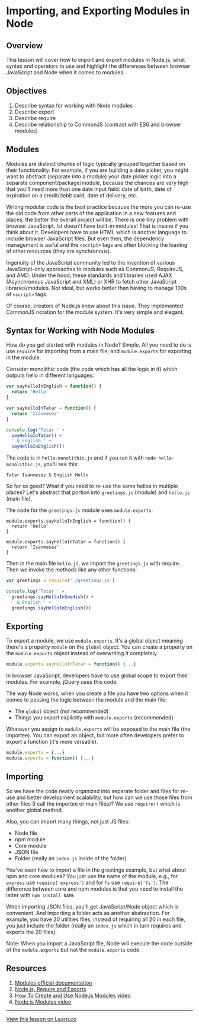# Importing, and Exporting Modules in Node

## Overview

This lesson will cover how to import and export modules in Node.js, what syntax and operators to use and highlight the differences between browser JavaScript and Node when it comes to modules.

## Objectives

1. Describe syntax for working with Node modules
1. Describe export
1. Describe require
1. Describe relationship to CommonJS (contrast with ES6 and browser modules)

## Modules

Modules are distinct chunks of logic typically grouped together based on their functionality. For example, if you are building a date picker, you might want to abstract (separate into a module) your date picker logic into a separate component/package/module, because the chances are very high that you'll need more than one date input field: date of birth, date of expiration on a credit/debit card, date of delivery, etc.

Writing modular code is the best practice because the more you can re-use the old code from other parts of the application in a new features and places, the better the overall project will be. There is one tiny problem with browser JavaScript. Ist doesn't have built-in modules! That is insane if you think about it. Developers have to use HTML which is another language to include browser JavaScript files. But even then, the dependency management is awful and the `<script>` tags are often blocking the loading of other resources (they are synchronous).

Ingenuity of the JavaScript community led to the invention of various JavaScript-only approaches to modules such as CommonJS, RequireJS, and AMD. Under the hood, these standards and libraries used AJAX (Asynchronous JavaScript and XML) or XHR to fetch other JavaScript libraries/modules. Not ideal, but works better than having to manage 100s of `<script>` tags.

Of course, creators of Node.js knew about this issue. They implemented CommonJS notation for the module system. It's very simple and elegant. 

## Syntax for Working with Node Modules

How do you get started with modules in Node? Simple. All you need to do is use `require` for importing from a main file, and `module.exports` for exporting in the module.

Consider monolithic code (the code which has all the logic in it) which outputs hello in different languages:

```js
var sayHelloInEnglish = function() {
  return 'Hello'
}

var sayHelloInTatar = function() {
  return 'Isänmesez'
}

console.log('Tatar ' +
  sayHelloInTatar() +
  ' & English ' +
  sayHelloInEnglish())
```

The code is in `hello-monolithic.js` and if you run it with `node hello-monolithic.js`, you'll see this:

```
Tatar Isänmesez & English Hello
```

So far so good? What if you need to re-use the same hellos in multiple places? Let's abstract that portion into `greetings.js` (module) and `hello.js` (main file).

The code for the `greetings.js` module  uses `module.exports`:

```
module.exports.sayHelloInEnglish = function() {
  return 'Hello'
}

module.exports.sayHelloInTatar = function() {
  return 'Isänmesez'
}
```

Then in the main file `hello.js`, we import the `greetings.js` with require. Then we invoke the methods like any other functions:

```js
var greetings = require('./greetings.js')

console.log('Tatar ' +
  greetings.sayHelloInSwedish() +
  ' & English ' +
  greetings.sayHelloInEnglish())
```


## Exporting

To export a module, we use `module.exports`. It's a global object meaning there's a property `module` on the `global` object. You can create a property on the `module.exports` object instead of overwriting it completely. 

```js
module.exports.sayHelloInTatar = function() {...}
```

In browser JavaScript, developers have to use global scope to export their modules. For example, jQuery uses this code: 

The way Node works, when you create a file you have two options when it comes to passing the logic between the module and the main file: 

* The `global` object (not recommended)
* Things you export explicitly with `module.exports` (recommended)

Whatever you assign to `module.exports` will be exposed to the main file (the importee). You can export an object, but more often developers prefer to export a function (it's more versatile).

```js
module.exports = {...}
module.exports = function() {...}
```


## Importing

So we have the code neatly organized into separate folder and files for re-use and better development scalability, but how can we use those files from other files (I call the importee or main files)? We use `require()` which is another global method.

Also, you can import many things, not just JS files:

* Node file
* npm module
* Core module
* JSON file
* Folder (really an `index.js` inside of the folder)

You've seen how to import a file in the greetings example, but what about npm and core modules? You just use the name of the module, e.g., for `express` use `require('express')` and for `fs` use `require('fs')`. The difference between core and npm modules is that you need to install the latter with `npm install NAME`.

When importing JSON files, you'll get JavaScript/Node object which is convenient. And importing a folder acts as another abstraction. For example, you have 20 utilities files, instead of requiring all 20 in each file, you just include the folder (really an `index.js` which in turn requires and exports the 20 files).

Note: When you import a JavaScript file, Node will execute the code outside of the `module.exports` but not the `module.exports` code.

## Resources

1. [Modules official documentation](https://nodejs.org/api/modules.html)
1. [Node.js, Require and Exports](http://openmymind.net/2012/2/3/Node-Require-and-Exports)
1. [How To Create and Use Node.js Modules video](https://www.youtube.com/watch?v=DZ_bRk8JWDM)
2. [Node.js Modules video](https://www.youtube.com/watch?v=98nlQYgXZGw)


---

<a href='https://learn.co/lessons/node-modules-require' data-visibility='hidden'>View this lesson on Learn.co</a>
